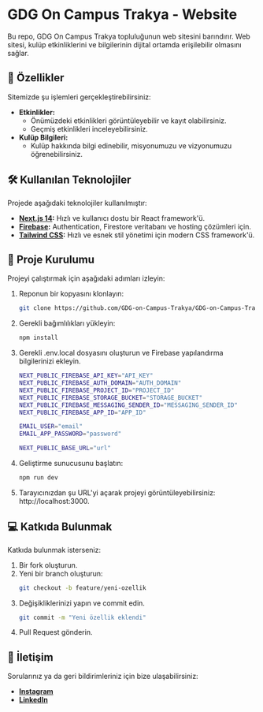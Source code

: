 # GDG On Campus Trakya - Website  

Bu repo, GDG On Campus Trakya topluluğunun web sitesini barındırır. Web sitesi, kulüp etkinliklerini ve bilgilerinin dijital ortamda erişilebilir olmasını sağlar.  

## 🚀 Özellikler  

Sitemizde şu işlemleri gerçekleştirebilirsiniz:  
- **Etkinlikler:**  
  - Önümüzdeki etkinlikleri görüntüleyebilir ve kayıt olabilirsiniz.  
  - Geçmiş etkinlikleri inceleyebilirsiniz.  
- **Kulüp Bilgileri:**  
  - Kulüp hakkında bilgi edinebilir, misyonumuzu ve vizyonumuzu öğrenebilirsiniz.  

## 🛠️ Kullanılan Teknolojiler  

Projede aşağıdaki teknolojiler kullanılmıştır:  
- **[Next.js 14](https://nextjs.org/):** Hızlı ve kullanıcı dostu bir React framework'ü.  
- **[Firebase](https://firebase.google.com/):** Authentication, Firestore veritabanı ve hosting çözümleri için.  
- **[Tailwind CSS](https://tailwindcss.com/):** Hızlı ve esnek stil yönetimi için modern CSS framework'ü.  

## 📁 Proje Kurulumu  

Projeyi çalıştırmak için aşağıdaki adımları izleyin:  

1. Reponun bir kopyasını klonlayın:  
   ```bash  
   git clone https://github.com/GDG-on-Campus-Trakya/GDG-on-Campus-Trakya-Website.git  
2. Gerekli bağımlılıkları yükleyin:
   ```bash  
   npm install
3. Gerekli .env.local dosyasını oluşturun ve Firebase yapılandırma bilgilerinizi ekleyin.
   ```bash  
   NEXT_PUBLIC_FIREBASE_API_KEY="API_KEY"
   NEXT_PUBLIC_FIREBASE_AUTH_DOMAIN="AUTH_DOMAIN"
   NEXT_PUBLIC_FIREBASE_PROJECT_ID="PROJECT_ID"
   NEXT_PUBLIC_FIREBASE_STORAGE_BUCKET="STORAGE_BUCKET"
   NEXT_PUBLIC_FIREBASE_MESSAGING_SENDER_ID="MESSAGING_SENDER_ID"
   NEXT_PUBLIC_FIREBASE_APP_ID="APP_ID"

   EMAIL_USER="email"
   EMAIL_APP_PASSWORD="password"

   NEXT_PUBLIC_BASE_URL="url"
4. Geliştirme sunucusunu başlatın:
   ```bash  
   npm run dev
5. Tarayıcınızdan şu URL'yi açarak projeyi görüntüleyebilirsiniz: http://localhost:3000.

## 💻 Katkıda Bulunmak
Katkıda bulunmak isterseniz:
1. Bir fork oluşturun.
2. Yeni bir branch oluşturun:
    ```bash  
    git checkout -b feature/yeni-ozellik  
3. Değişikliklerinizi yapın ve commit edin.
    ```bash  
    git commit -m "Yeni özellik eklendi"  
4. Pull Request gönderin.

## 📧 İletişim
Sorularınız ya da geri bildirimleriniz için bize ulaşabilirsiniz:
- **[Instagram](https://www.instagram.com/gdgoncampustu/)**
- **[LinkedIn](https://www.linkedin.com/company/gdscedirne/posts/?feedView=all)**




